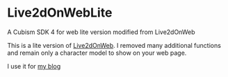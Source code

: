 # Live2dOnWebLite
A Cubism SDK 4 for web lite version modified from Live2dOnWeb

This is a lite version of [Live2dOnWeb](https://github.com/Konata09/Live2dOnWeb).
I removed many additional functions and remain only a character model to show on your web page.

I use it for [my blog](https://ashenone66.cn)